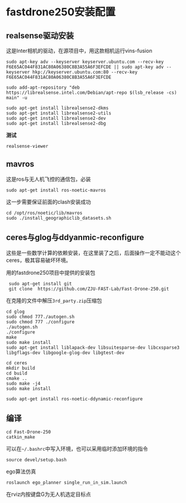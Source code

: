 # fastdrone250安装配置

## realsense驱动安装

这是Inter相机的驱动，在源项目中，用这款相机运行vins-fusion

```shell
sudo apt-key adv --keyserver keyserver.ubuntu.com --recv-key  F6E65AC044F831AC80A06380C8B3A55A6F3EFCDE || sudo apt-key adv --keyserver hkp://keyserver.ubuntu.com:80 --recv-key  F6E65AC044F831AC80A06380C8B3A55A6F3EFCDE
```

```shell
sudo add-apt-repository "deb https://librealsense.intel.com/Debian/apt-repo $(lsb_release -cs) main" -u
```

```shell
sudo apt-get install librealsense2-dkms
sudo apt-get install librealsense2-utils
sudo apt-get install librealsense2-dev
sudo apt-get install librealsense2-dbg
```

**测试**

```shell
realsense-viewer
```

## mavros

这是ros与无人机飞控的通信包，必装

```shell
sudo apt-get install ros-noetic-mavros
```

这一步需要保证前面的clash安装成功

```shell
cd /opt/ros/noetic/lib/mavros
sudo ./install_geographiclib_datasets.sh
```

## ceres与glog与ddyanmic-reconfigure

这些是一些数学计算的依赖安装，在这里装了之后，后面操作一定不能动这个ceres，极其容易破坏环境。

用的fastdrone250项目中提供的安装包

```shell
 sudo apt-get install git
 git clone  https://github.com/ZJU-FAST-Lab/Fast-Drone-250.git
```

在克隆的文件中解压`3rd_party.zip`压缩包

```shell
cd glog
sudo chmod 777./autogen.sh
sudo chmod 777 ./configure
./autogen.sh
./configure 
make 
sudo make install
sudo apt-get install liblapack-dev libsuitesparse-dev libcxsparse3 libgflags-dev libgoogle-glog-dev libgtest-dev
```

```shell
cd ceres
mkdir build
cd build
cmake ..
sudo make -j4
sudo make install
```

```shell
sudo apt-get install ros-noetic-ddynamic-reconfigure
```

## 编译

```shell
cd Fast-Drone-250
catkin_make
```

可以在`~/.bashrc`中写入环境，也可以采用临时添加环境的指令

```shell
source devel/setup.bash
```

ego算法仿真

```shell
roslaunch ego_planner single_run_in_sim.launch
```

在rviz内按键盘G为无人机选定目标点
